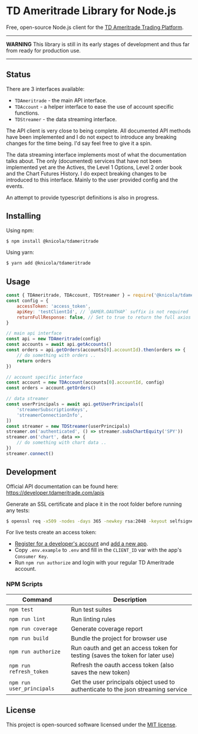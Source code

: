 # TD Ameritrade Library for Node.js

Free, open-source Node.js client for the [TD Ameritrade Trading Platform](https://www.tdameritrade.com).


---

**WARNING**
This library is still in its early stages of development and thus far from ready for production use.

---


## Status
There are 3 interfaces available:
* `TDAmeritrade` - the main API interface.
* `TDAccount` - a helper interface to ease the use of account specific functions.
* `TDStreamer` - the data streaming interface.

The API client is very close to being complete. All documented API methods have been implemented and I do not expect to introduce any breaking changes for the time being. I'd say feel free to give it a spin.

The data streaming interface implements most of what the documentation talks about. The only (documented) services that have not been implemented yet are the Actives, the Level 1 Options, Level 2 order book and the Chart Futures History. I do expect breaking changes to be introduced to this interface. Mainly to the user provided config and the events.

An attempt to provide typescript definitions is also in progress.

## Installing

Using npm:
```sh
$ npm install @knicola/tdameritrade
```

Using yarn:
```sh
$ yarn add @knicola/tdameritrade
```

## Usage

```js
const { TDAmeritrade, TDAccount, TDStreamer } = require('@knicola/tdameritrade')
const config = {
    accessToken: 'access_token',
    apiKey: 'testClientId', // `@AMER.OAUTHAP` suffix is not required
    returnFullResponse: false, // Set to true to return the full axios response (default: false)
}

// main api interface
const api = new TDAmeritrade(config)
const accounts = await api.getAccounts()
const orders = api.getOrders(accounts[0].accountId).then(orders => {
    // do something with orders ..
    return orders
})

// account specific interface
const account = new TDAccount(accounts[0].accountId, config)
const orders = account.getOrders()

// data streamer
const userPrincipals = await api.getUserPrincipals([
    'streamerSubscriptionKeys',
    'streamerConnectionInfo',
])
const streamer = new TDStreamer(userPrincipals)
streamer.on('authenticated', () => streamer.subsChartEquity('SPY'))
streamer.on('chart', data => {
    // do something with chart data ..
})
streamer.connect()
```


## Development

Official API documentation can be found here: https://developer.tdameritrade.com/apis

Generate an SSL certificate and place it in the root folder before running any tests:
```sh
$ openssl req -x509 -nodes -days 365 -newkey rsa:2048 -keyout selfsigned.key -out selfsigned.crt -batch
```

For live tests create an access token:
- [Register for a developer's account](https://developer.tdameritrade.com/user/register) and [add a new app](https://developer.tdameritrade.com/user/me/apps/add).
- Copy `.env.example` to `.env` and fill in the `CLIENT_ID` var with the app's `Consumer Key`.
- Run `npm run authorize` and login with your regular TD Ameritrade account.


### NPM Scripts

| Command                   | Description                                                                       |
|---------------------------|-----------------------------------------------------------------------------------|
| `npm test`                | Run test suites                                                                   |
| `npm run lint`            | Run linting rules                                                                 |
| `npm run coverage`        | Generate coverage report                                                          |
| `npm run build`           | Bundle the project for browser use                                                |
| `npm run authorize`       | Run oauth and get an access token for testing (saves the token for later use)     |
| `npm run refresh_token`   | Refresh the oauth access token (also saves the new token)                         |
| `npm run user_principals` | Get the user principals object used to authenticate to the json streaming service |


## License

This project is open-sourced software licensed under the [MIT license](./LICENSE).
